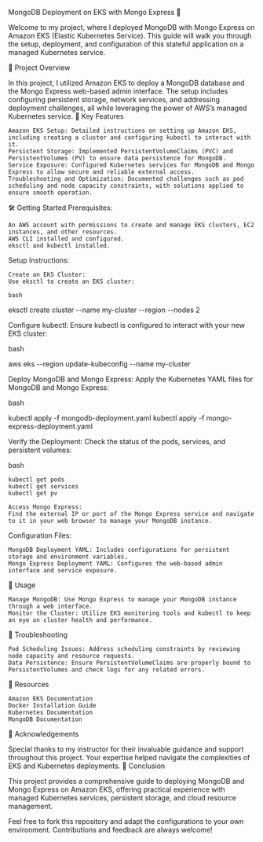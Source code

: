 MongoDB Deployment on EKS with Mongo Express 🚀

Welcome to my project, where I deployed MongoDB with Mongo Express on Amazon EKS (Elastic Kubernetes Service). This guide will walk you through the setup, deployment, and configuration of this stateful application on a managed Kubernetes service.

📂 Project Overview

In this project, I utilized Amazon EKS to deploy a MongoDB database and the Mongo Express web-based admin interface. The setup includes configuring persistent storage, network services, and addressing deployment challenges, all while leveraging the power of AWS’s managed Kubernetes service.
🔧 Key Features

    Amazon EKS Setup: Detailed instructions on setting up Amazon EKS, including creating a cluster and configuring kubectl to interact with it.
    Persistent Storage: Implemented PersistentVolumeClaims (PVC) and PersistentVolumes (PV) to ensure data persistence for MongoDB.
    Service Exposure: Configured Kubernetes services for MongoDB and Mongo Express to allow secure and reliable external access.
    Troubleshooting and Optimization: Documented challenges such as pod scheduling and node capacity constraints, with solutions applied to ensure smooth operation.

🛠 Getting Started
Prerequisites:

    An AWS account with permissions to create and manage EKS clusters, EC2 instances, and other resources.
    AWS CLI installed and configured.
    eksctl and kubectl installed.

Setup Instructions:

    Create an EKS Cluster:
    Use eksctl to create an EKS cluster:

    bash

eksctl create cluster --name my-cluster --region <region> --nodes 2

Configure kubectl:
Ensure kubectl is configured to interact with your new EKS cluster:

bash

aws eks --region <region> update-kubeconfig --name my-cluster

Deploy MongoDB and Mongo Express:
Apply the Kubernetes YAML files for MongoDB and Mongo Express:

bash

kubectl apply -f mongodb-deployment.yaml
kubectl apply -f mongo-express-deployment.yaml

Verify the Deployment:
Check the status of the pods, services, and persistent volumes:

bash

    kubectl get pods
    kubectl get services
    kubectl get pv

    Access Mongo Express:
    Find the external IP or port of the Mongo Express service and navigate to it in your web browser to manage your MongoDB instance.

Configuration Files:

    MongoDB Deployment YAML: Includes configurations for persistent storage and environment variables.
    Mongo Express Deployment YAML: Configures the web-based admin interface and service exposure.

🚀 Usage

    Manage MongoDB: Use Mongo Express to manage your MongoDB instance through a web interface.
    Monitor the Cluster: Utilize EKS monitoring tools and kubectl to keep an eye on cluster health and performance.

📜 Troubleshooting

    Pod Scheduling Issues: Address scheduling constraints by reviewing node capacity and resource requests.
    Data Persistence: Ensure PersistentVolumeClaims are properly bound to PersistentVolumes and check logs for any related errors.

🔗 Resources

    Amazon EKS Documentation
    Docker Installation Guide
    Kubernetes Documentation
    MongoDB Documentation

💬 Acknowledgements

Special thanks to my instructor for their invaluable guidance and support throughout this project. Your expertise helped navigate the complexities of EKS and Kubernetes deployments.
🎯 Conclusion

This project provides a comprehensive guide to deploying MongoDB and Mongo Express on Amazon EKS, offering practical experience with managed Kubernetes services, persistent storage, and cloud resource management.

Feel free to fork this repository and adapt the configurations to your own environment. Contributions and feedback are always welcome!
